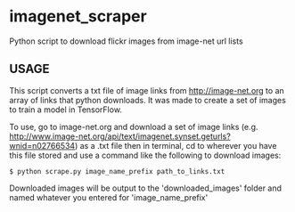 # imagenet_scraper

Python script to download flickr images from image-net url lists

## USAGE
This script converts a txt file of image links from http://image-net.org to an array of links that python downloads. It was made to create a set of images to train a model in TensorFlow.

To use, go to image-net.org and download a set of image links (e.g. http://www.image-net.org/api/text/imagenet.synset.geturls?wnid=n02766534) as a .txt file then in terminal, cd to wherever you have this file stored and use a command like the following to download images:
```
$ python scrape.py image_name_prefix path_to_links.txt
```
Downloaded images will be output to the 'downloaded_images' folder and named whatever you entered for 'image_name_prefix'

